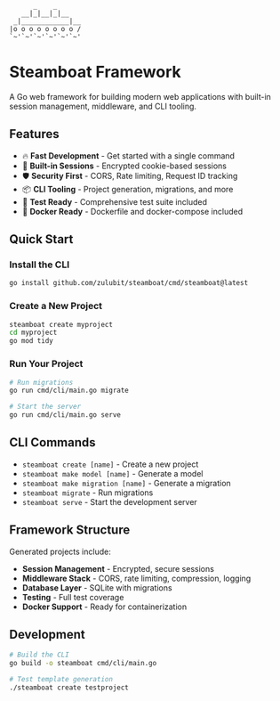 ```
      _    _
   __|_|__|_|__
 _|____________|__
|o o o o o o o o /
`~'`~'`~'`~'`~'`~'
```

# Steamboat Framework

A Go web framework for building modern web applications with built-in session management, middleware, and CLI tooling.

## Features

- 🔥 **Fast Development** - Get started with a single command
- 🔐 **Built-in Sessions** - Encrypted cookie-based sessions
- 🛡️ **Security First** - CORS, Rate limiting, Request ID tracking
- 📦 **CLI Tooling** - Project generation, migrations, and more
- 🧪 **Test Ready** - Comprehensive test suite included
- 🐳 **Docker Ready** - Dockerfile and docker-compose included

## Quick Start

### Install the CLI

```bash
go install github.com/zulubit/steamboat/cmd/steamboat@latest
```

### Create a New Project

```bash
steamboat create myproject
cd myproject
go mod tidy
```

### Run Your Project

```bash
# Run migrations
go run cmd/cli/main.go migrate

# Start the server
go run cmd/cli/main.go serve
```

## CLI Commands

- `steamboat create [name]` - Create a new project
- `steamboat make model [name]` - Generate a model
- `steamboat make migration [name]` - Generate a migration
- `steamboat migrate` - Run migrations
- `steamboat serve` - Start the development server

## Framework Structure

Generated projects include:

- **Session Management** - Encrypted, secure sessions
- **Middleware Stack** - CORS, rate limiting, compression, logging
- **Database Layer** - SQLite with migrations
- **Testing** - Full test coverage
- **Docker Support** - Ready for containerization

## Development

```bash
# Build the CLI
go build -o steamboat cmd/cli/main.go

# Test template generation
./steamboat create testproject
```
